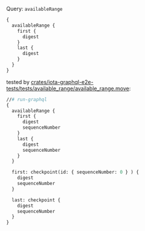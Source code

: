 Query: `availableRange`

```graphql
{
  availableRange {
    first {
      digest
    }
    last {
      digest
    }
  }
}
```

tested by [crates/iota-graphql-e2e-tests/tests/available_range/available_range.move](../../../iota-graphql-e2e-tests/tests/available_range/available_range.move):

```graphql
//# run-graphql
{
  availableRange {
    first {
      digest
      sequenceNumber
    }
    last {
      digest
      sequenceNumber
    }
  }

  first: checkpoint(id: { sequenceNumber: 0 } ) {
    digest
    sequenceNumber
  }

  last: checkpoint {
    digest
    sequenceNumber
  }
}
```
